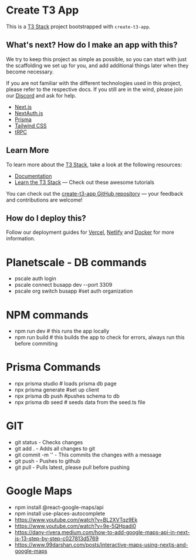 # Create T3 App

This is a [T3 Stack](https://create.t3.gg/) project bootstrapped with `create-t3-app`.

## What's next? How do I make an app with this?

We try to keep this project as simple as possible, so you can start with just the scaffolding we set up for you, and add additional things later when they become necessary.

If you are not familiar with the different technologies used in this project, please refer to the respective docs. If you still are in the wind, please join our [Discord](https://t3.gg/discord) and ask for help.

- [Next.js](https://nextjs.org)
- [NextAuth.js](https://next-auth.js.org)
- [Prisma](https://prisma.io)
- [Tailwind CSS](https://tailwindcss.com)
- [tRPC](https://trpc.io)

## Learn More

To learn more about the [T3 Stack](https://create.t3.gg/), take a look at the following resources:

- [Documentation](https://create.t3.gg/)
- [Learn the T3 Stack](https://create.t3.gg/en/faq#what-learning-resources-are-currently-available) — Check out these awesome tutorials

You can check out the [create-t3-app GitHub repository](https://github.com/t3-oss/create-t3-app) — your feedback and contributions are welcome!

## How do I deploy this?

Follow our deployment guides for [Vercel](https://create.t3.gg/en/deployment/vercel), [Netlify](https://create.t3.gg/en/deployment/netlify) and [Docker](https://create.t3.gg/en/deployment/docker) for more information.

# Planetscale - DB commands
- pscale auth login
- pscale connect busapp dev --port 3309
- pscale org switch busapp #set auth organization
# NPM commands
- npm run dev # this runs the app locally
- npm run build # this builds the app to check for errors, always run this before commiting

# Prisma Commands
- npx prisma studio # loads prisma db page
- npx prisma generate #set up client
- npx prisma db push #pushes schema to db
- npx prisma db seed # seeds data from the seed.ts file

# GIT
- git status - Checks changes
- git add . - Adds all changes to git
- git commit -m '' - This commits the changes with a message
- git push - Pushes to github
- git pull - Pulls latest, please pull before pushing

# Google Maps
- npm install @react-google-maps/api
- npm install use-places-autocomplete
- https://www.youtube.com/watch?v=BL2XVTqz9Ek
- https://www.youtube.com/watch?v=9e-5QHpadi0
- https://dany-rivera.medium.com/how-to-add-google-maps-api-in-next-js-13-step-by-step-c027813d5769
- https://www.99darshan.com/posts/interactive-maps-using-nextjs-and-google-maps